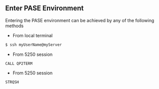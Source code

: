 ## Enter PASE Environment  

Entering the PASE environment can be achieved by any of the following methods  
  
* From local terminal  
```sh
$ ssh myUserName@myServer
```  

* From 5250 session  
```
CALL QP2TERM
```  

* From 5250 session  
```
STRQSH
```